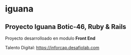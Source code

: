 # iguana
## Proyecto Iguana Botic-46, Ruby & Rails

Proyecto desarrolloado en modulo **Front End**

Talento Digital: https://inforcap.desafiolab.com
